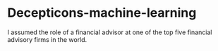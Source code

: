 # Decepticons-machine-learning
I assumed the role of a financial advisor at one of the top five financial advisory firms in the world. 
